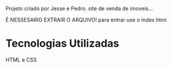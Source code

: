 Projeto criado por Jesse e Pedro. site de venda de imoveis...
                                                                                                                                                                                                                         
É NESSESARIO EXTRAIR O ARQUIVO! para entrar use o index.html
# Tecnologias Utilizadas
HTML e CSS
